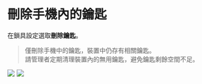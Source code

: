 # 刪除手機內的鑰匙

在鎖具設定選取**刪除鑰匙**。

> 僅刪除手機中的鑰匙，裝置中仍存有相關鑰匙。  
> 請管理者定期清理裝置內的無用鑰匙，避免鑰匙剩餘空間不足。

![](https://userstartw.files.wordpress.com/2018/12/Screenshot_2018-12-21-14-08-32-050_com.userstar.phonekey.png)  ![](https://userstartw.files.wordpress.com/2018/12/Screenshot_2018-12-21-14-03-11-389_com.userstar.phonekey.png)

